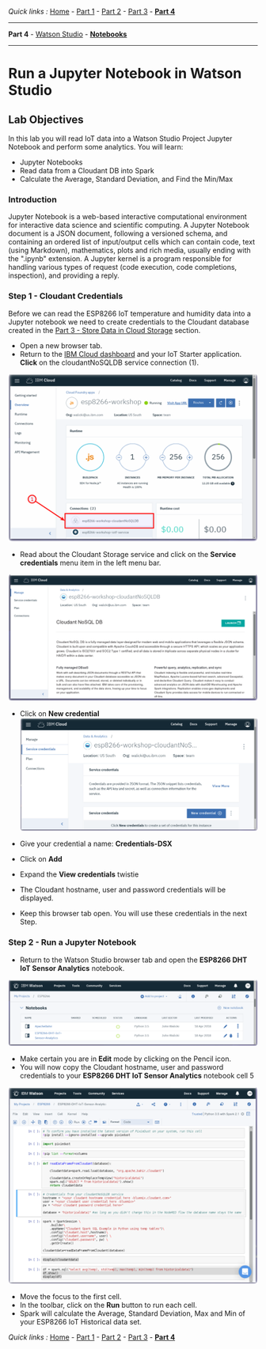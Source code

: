 *Quick links :*
[Home](/README.md) - [Part 1](/part1/README.md) - [Part 2](/part2/README.md) - [Part 3](/part3/README.md) - [**Part 4**](/part4/README.md)
***
**Part 4** - [Watson Studio](/part4/STUDIO.md) - [**Notebooks**](/part4/JUPYTER.md)
***

# Run a Jupyter Notebook in Watson Studio

## Lab Objectives

In this lab you will read IoT data into a Watson Studio Project Jupyter Notebook and perform some analytics.  You will learn:

- Jupyter Notebooks
- Read data from a Cloudant DB into Spark
- Calculate the Average, Standard Deviation, and Find the Min/Max

### Introduction
Jupyter Notebook is a web-based interactive computational environment for interactive data science and scientific computing. A Jupyter Notebook document is a JSON document, following a versioned schema, and containing an ordered list of input/output cells which can contain code, text (using Markdown), mathematics, plots and rich media, usually ending with the ".ipynb" extension. A Jupyter kernel is a program responsible for handling various types of request (code execution, code completions, inspection), and providing a reply.

### Step 1 - Cloudant Credentials
Before we can read the ESP8266 IoT temperature and humidity data into a Jupyter notebook we need to create credentials to the Cloudant database created in the [Part 3 - Store Data in Cloud Storage](../part3/CLOUDANT.md) section.
- Open a new browser tab.
- Return to the [IBM Cloud dashboard](https://console.bluemix.net/dashboard/apps/) and your IoT Starter application. **Click** on the cloudantNoSQLDB service connection (1).

 ![Cloudant NoSQL Service Connection](../part3/screenshots/CloudantNoSQLServiceConnection.png)

- Read about the Cloudant Storage service and click on the **Service credentials** menu item in the left menu bar.

 ![Cloudant NoSQL Service Instance](../part3/screenshots/CloudantNoSQLServiceInstance.png)

- Click on **New credential**
 ![Cloudant NoSQL Service Instance](screenshots/Cloudant-NewCreds.png)

- Give your credential a name: **Credentials-DSX**
- Click on **Add**
- Expand the **View credentials** twistie
- The Cloudant hostname, user and password credentials will be displayed.
- Keep this browser tab open. You will use these credentials in the next Step.

### Step 2 - Run a Jupyter Notebook

- Return to the Watson Studio browser tab and open the **ESP8266 DHT IoT Sensor Analytics** notebook.

 ![Watson Studio Assets](screenshots/WatsonStudio-Notebook-ESP8266.png)

- Make certain you are in **Edit** mode by clicking on the Pencil icon.
- You will now copy the Cloudant hostname, user and password credentials to your **ESP8266 DHT IoT Sensor Analytics** notebook cell 5

 ![Watson Studio Assets](screenshots/WatsonStudio-Notebook-ESP8266-creds.png)

- Move the focus to the first cell.
- In the toolbar, click on the **Run** button to run each cell.
- Spark will calculate the Average, Standard Deviation, Max and Min of your ESP8266 IoT Historical data set.

*Quick links :*
[Home](/README.md) - [Part 1](/part1/README.md) - [Part 2](/part2/README.md) - [Part 3](/part3/README.md) - [**Part 4**](/part4/README.md)
